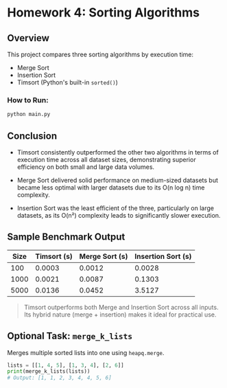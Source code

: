 # Homework 4: Sorting Algorithms

## Overview

This project compares three sorting algorithms by execution time:

- Merge Sort
- Insertion Sort
- Timsort (Python's built-in `sorted()`)

### How to Run:
```bash
python main.py
```


## Conclusion
- Timsort consistently outperformed the other two algorithms in terms of execution time across all dataset sizes, demonstrating superior efficiency on both small and large data volumes.

- Merge Sort delivered solid performance on medium-sized datasets but became less optimal with larger datasets due to its O(n log n) time complexity.

- Insertion Sort was the least efficient of the three, particularly on large datasets, as its O(n²) complexity leads to significantly slower execution.

## Sample Benchmark Output

| Size | Timsort (s) | Merge Sort (s) | Insertion Sort (s) |
|------|-------------|----------------|---------------------|
| 100  | 0.0003      | 0.0012         | 0.0028              |
| 1000 | 0.0021      | 0.0087         | 0.1303              |
| 5000 | 0.0136      | 0.0452         | 3.5127              |

> Timsort outperforms both Merge and Insertion Sort across all inputs. Its hybrid nature (merge + insertion) makes it ideal for practical use.

## Optional Task: `merge_k_lists`

Merges multiple sorted lists into one using `heapq.merge`.

```python
lists = [[1, 4, 5], [1, 3, 4], [2, 6]]
print(merge_k_lists(lists))
# Output: [1, 1, 2, 3, 4, 4, 5, 6]

